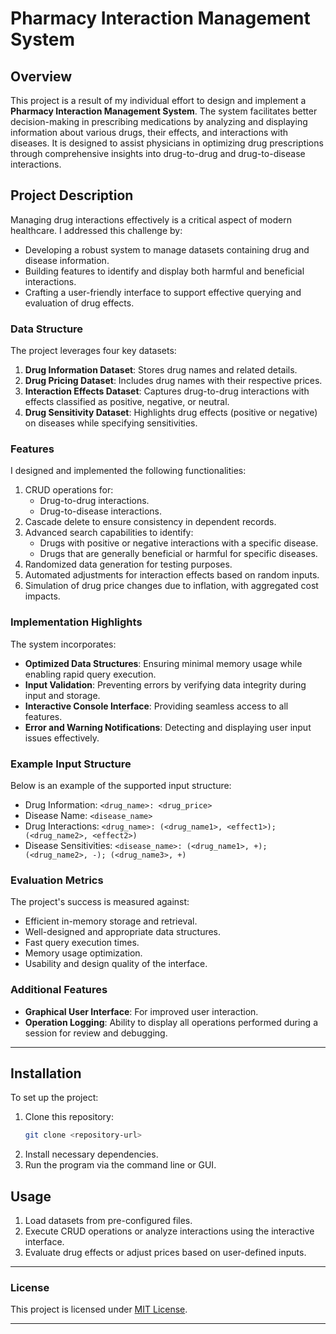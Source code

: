 
# Pharmacy Interaction Management System

## Overview
This project is a result of my individual effort to design and implement a **Pharmacy Interaction Management System**. The system facilitates better decision-making in prescribing medications by analyzing and displaying information about various drugs, their effects, and interactions with diseases. It is designed to assist physicians in optimizing drug prescriptions through comprehensive insights into drug-to-drug and drug-to-disease interactions.

## Project Description
Managing drug interactions effectively is a critical aspect of modern healthcare. I addressed this challenge by:
- Developing a robust system to manage datasets containing drug and disease information.
- Building features to identify and display both harmful and beneficial interactions.
- Crafting a user-friendly interface to support effective querying and evaluation of drug effects.

### Data Structure
The project leverages four key datasets:
1. **Drug Information Dataset**: Stores drug names and related details.
2. **Drug Pricing Dataset**: Includes drug names with their respective prices.
3. **Interaction Effects Dataset**: Captures drug-to-drug interactions with effects classified as positive, negative, or neutral.
4. **Drug Sensitivity Dataset**: Highlights drug effects (positive or negative) on diseases while specifying sensitivities.

### Features
I designed and implemented the following functionalities:
1. CRUD operations for:
   - Drug-to-drug interactions.
   - Drug-to-disease interactions.
2. Cascade delete to ensure consistency in dependent records.
3. Advanced search capabilities to identify:
   - Drugs with positive or negative interactions with a specific disease.
   - Drugs that are generally beneficial or harmful for specific diseases.
4. Randomized data generation for testing purposes.
5. Automated adjustments for interaction effects based on random inputs.
6. Simulation of drug price changes due to inflation, with aggregated cost impacts.

### Implementation Highlights
The system incorporates:
- **Optimized Data Structures**: Ensuring minimal memory usage while enabling rapid query execution.
- **Input Validation**: Preventing errors by verifying data integrity during input and storage.
- **Interactive Console Interface**: Providing seamless access to all features.
- **Error and Warning Notifications**: Detecting and displaying user input issues effectively.

### Example Input Structure
Below is an example of the supported input structure:
- Drug Information: `<drug_name>: <drug_price>`
- Disease Name: `<disease_name>`
- Drug Interactions: `<drug_name>: (<drug_name1>, <effect1>); (<drug_name2>, <effect2>)`
- Disease Sensitivities: `<disease_name>: (<drug_name1>, +); (<drug_name2>, -); (<drug_name3>, +)`

### Evaluation Metrics
The project's success is measured against:
- Efficient in-memory storage and retrieval.
- Well-designed and appropriate data structures.
- Fast query execution times.
- Memory usage optimization.
- Usability and design quality of the interface.

### Additional Features
- **Graphical User Interface**: For improved user interaction.
- **Operation Logging**: Ability to display all operations performed during a session for review and debugging.

---

## Installation
To set up the project:
1. Clone this repository:  
   ```bash
   git clone <repository-url>
   ```
2. Install necessary dependencies.
3. Run the program via the command line or GUI.

## Usage
1. Load datasets from pre-configured files.
2. Execute CRUD operations or analyze interactions using the interactive interface.
3. Evaluate drug effects or adjust prices based on user-defined inputs.

---

### License
This project is licensed under [MIT License](LICENSE).

---
